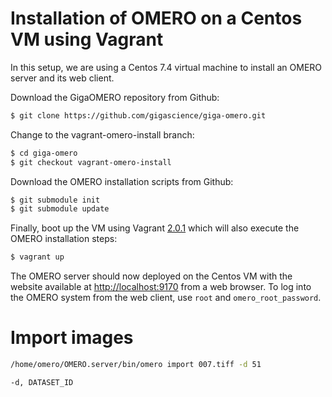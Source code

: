 # Installation of OMERO on a Centos VM using Vagrant

In this setup, we are using a Centos 7.4 virtual machine to install an OMERO 
server and its web client.

Download the GigaOMERO repository from Github:
```bash
$ git clone https://github.com/gigascience/giga-omero.git
```

Change to the vagrant-omero-install branch:
```bash
$ cd giga-omero
$ git checkout vagrant-omero-install
```

Download the OMERO installation scripts from Github:
```bash
$ git submodule init
$ git submodule update
```

Finally, boot up the VM using Vagrant 
[2.0.1](https://releases.hashicorp.com/vagrant/2.0.1/) which will also execute 
the OMERO installation steps:
```bash
$ vagrant up
```

The OMERO server should now deployed on the Centos VM with the website available
at [http://localhost:9170](http://localhost:9170) from a web browser. To log 
into the OMERO system from the web client, use `root` and `omero_root_password`.

# Import images
```bash
/home/omero/OMERO.server/bin/omero import 007.tiff -d 51
```
`-d, DATASET_ID`